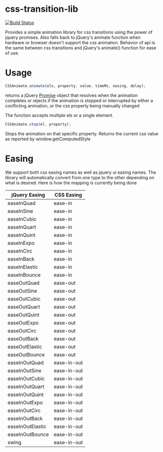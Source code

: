 css-transition-lib
==================

[![Build Status](https://travis-ci.org/fracmak/css-transition-lib.svg)](https://travis-ci.org/fracmak/css-transition-lib)

Provides a simple animation library for css transitions using the power of jquery promises. Also falls back to jQuery's animate function when hardware or browser doesn't support the css animation. Behavior of api is the same between css transitions and jQuery's animate() function for ease of use.

Usage
==================
```javascript
CSSAnimate.animate(els, property, value, timeMs, easing, delay);
```
returns a jQuery [Promise](http://api.jquery.com/Types/#Promise) object that resolves when the animation completes or rejects if the animation is stopped or interrupted by either a conflicting animation, or the css property being manually changed

The function accepts multiple els or a single element. 

```javascript
CSSAnimate.stop(el, property);
```
Stops the animation on that specific property. Returns the current css value as reported by window.getComputedStyle

Easing
==================
We support both css easing names as well as jquery ui easing names. The library will automatically convert from one type to the other depending on what is desired. Here is how the mapping is currently being done

jQuery Easing | CSS Easing |
--------------|------------|
easeInQuad  | ease-in  |
easeInSine  | ease-in  |
easeInCubic | ease-in |
easeInQuart | ease-in |
easeInQuint | ease-in |
easeInExpo | ease-in |
easeInCirc | ease-in |
easeInBack | ease-in |
easeInElastic | ease-in |
easeInBounce | ease-in |
easeOutQuad | ease-out |
easeOutSine | ease-out |
easeOutCubic | ease-out |
easeOutQuart | ease-out |
easeOutQuint | ease-out |
easeOutExpo | ease-out |
easeOutCirc | ease-out |
easeOutBack | ease-out |
easeOutElastic | ease-out |
easeOutBounce | ease-out |
easeInOutQuad | ease-in-out |
easeInOutSine | ease-in-out |
easeInOutCubic | ease-in-out |
easeInOutQuart | ease-in-out |
easeInOutQuint | ease-in-out |
easeInOutExpo | ease-in-out |
easeInOutCirc | ease-in-out |
easeInOutBack | ease-in-out |
easeInOutElastic | ease-in-out |
easeInOutBounce | ease-in-out |
swing | ease-in-out
